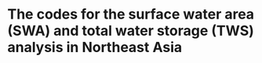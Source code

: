 # The codes for the surface water area (SWA) and total water storage (TWS) analysis in Northeast Asia
